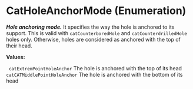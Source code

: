 # CatHoleAnchorMode (Enumeration)

**_Hole anchoring mode._**
It specifies the way the hole is anchored to its support. This is valid with `catCounterboredHole` and `catCounterdrilledHole` holes only. Otherwise, holes are considered as anchored with the top of their head.

**Values:**

` catExtremPointHoleAnchor`      The hole is anchored with the top of its head
` catCATMiddlePointHoleAnchor`      The hole is anchored with the bottom of its head